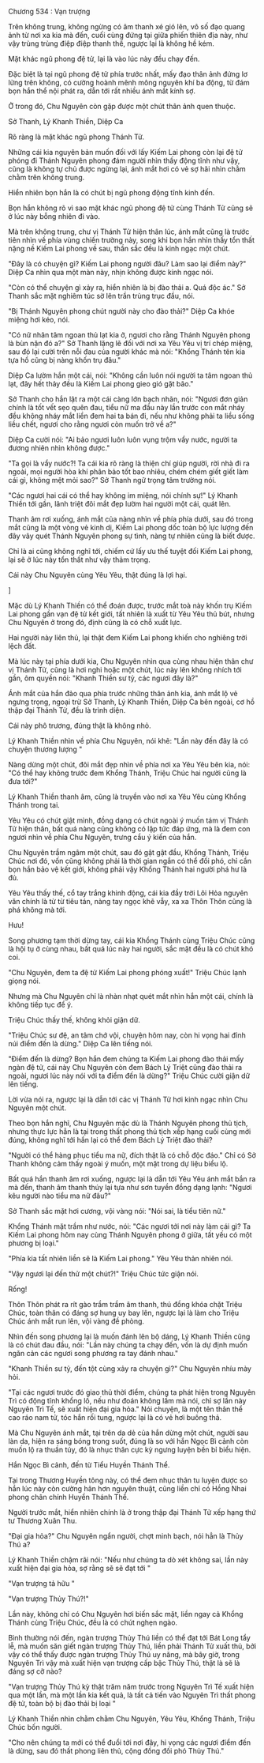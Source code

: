 




Chương 534 : Vạn trượng


Trên không trung, không ngừng có âm thanh xé gió lên, vô số đạo quang ảnh từ nơi xa kia mà đến, cuối cùng đứng tại giữa phiến thiên địa này, như vậy trùng trùng điệp điệp thanh thế, ngược lại là không hề kém.

Mặt khác ngũ phong đệ tử, lại là vào lúc này đều chạy đến.

Đặc biệt là tại ngũ phong đệ tử phía trước nhất, mấy đạo thân ảnh đứng lơ lửng trên không, có cường hoành mênh mông nguyên khí ba động, từ đám bọn hắn thể nội phát ra, dẫn tới rất nhiều ánh mắt kính sợ.

Ở trong đó, Chu Nguyên còn gặp được một chút thân ảnh quen thuộc.

Sở Thanh, Lý Khanh Thiền, Diệp Ca

Rõ ràng là mặt khác ngũ phong Thánh Tử.

Những cái kia nguyên bản muốn đối với lấy Kiếm Lai phong còn lại đệ tử phóng đi Thánh Nguyên phong đám người nhìn thấy động tĩnh như vậy, cũng là không tự chủ được ngừng lại, ánh mắt hơi có vẻ sợ hãi nhìn chằm chằm trên không trung.

Hiển nhiên bọn hắn là có chút bị ngũ phong động tĩnh kinh đến.

Bọn hắn không rõ vì sao mặt khác ngũ phong đệ tử cùng Thánh Tử cũng sẽ ở lúc này bỗng nhiên đi vào.

Mà trên không trung, chư vị Thánh Tử hiện thân lúc, ánh mắt cũng là trước tiên nhìn về phía vùng chiến trường này, song khi bọn hắn nhìn thấy tổn thất nặng nề Kiếm Lai phong về sau, thần sắc đều là kinh ngạc một chút.

"Đây là có chuyện gì? Kiếm Lai phong người đâu? Làm sao lại điểm này?" Diệp Ca nhìn qua một màn này, nhịn không được kinh ngạc nói.

"Còn có thể chuyện gì xảy ra, hiển nhiên là bị đào thải a. Quá độc ác." Sở Thanh sắc mặt nghiêm túc sờ lên trần trùng trục đầu, nói.

"Bị Thánh Nguyên phong chút người này cho đào thải?" Diệp Ca khóe miệng hơi kéo, nói.

"Có nữ nhân tâm ngoan thủ lạt kia ở, ngươi cho rằng Thánh Nguyên phong là bùn nặn đó a?" Sở Thanh lặng lẽ đối với nơi xa Yêu Yêu vị trí chép miệng, sau đó lại cười trên nỗi đau của người khác mà nói: "Khổng Thánh tên kia tựa hồ cũng bị nàng khốn trụ đâu."

Diệp Ca lườm hắn một cái, nói: "Không cần luôn nói người ta tâm ngoan thủ lạt, đây hết thảy đều là Kiếm Lai phong gieo gió gặt bão."

Sở Thanh cho hắn lật ra một cái càng lớn bạch nhãn, nói: "Ngươi đơn giản chính là tốt vết sẹo quên đau, tiểu nữ ma đầu này lần trước con mắt nháy đều không nháy mắt liền đem hai ta bán đi, nếu như không phải ta liều sống liều chết, ngươi cho rằng ngươi còn muốn trở về a?"

Diệp Ca cười nói: "Ai bảo ngươi luôn luôn vụng trộm vẩy nước, người ta đương nhiên nhìn không được."

"Ta gọi là vẩy nước?! Ta cái kia rõ ràng là thiện chí giúp người, rời nhà đi ra ngoài, mọi người hòa khí phân bảo tốt bao nhiêu, chém chém giết giết làm cái gì, không mệt mỏi sao?" Sở Thanh ngữ trọng tâm trường nói.

"Các ngươi hai cái có thể hay không im miệng, nói chính sự!" Lý Khanh Thiền tới gần, lãnh triệt đôi mắt đẹp lườm hai người một cái, quát lên.

Thanh âm rơi xuống, ánh mắt của nàng nhìn về phía phía dưới, sau đó trong mắt cũng là một vòng vẻ kinh dị, Kiếm Lai phong dốc toàn bộ lực lượng đến đây vây quét Thánh Nguyên phong sự tình, nàng tự nhiên cũng là biết được.

Chỉ là ai cũng không nghĩ tới, chiếm cứ lấy ưu thế tuyệt đối Kiếm Lai phong, lại sẽ ở lúc này tổn thất như vậy thảm trọng.

Cái này Chu Nguyên cùng Yêu Yêu, thật đúng là lợi hại.

]

Mặc dù Lý Khanh Thiền có thể đoán được, trước mắt toà này khốn trụ Kiếm Lai phong gần vạn đệ tử kết giới, tất nhiên là xuất từ Yêu Yêu thủ bút, nhưng Chu Nguyên ở trong đó, định cũng là có chỗ xuất lực.

Hai người này liên thủ, lại thật đem Kiếm Lai phong khiến cho nghiêng trời lệch đất.

Mà lúc này tại phía dưới kia, Chu Nguyên nhìn qua cùng nhau hiện thân chư vị Thánh Tử, cũng là hơi nghi hoặc một chút, lúc này lên không nhích tới gần, ôm quyền nói: "Khanh Thiền sư tỷ, các ngươi đây là?"

Ánh mắt của hắn đảo qua phía trước những thân ảnh kia, ánh mắt lộ vẻ ngưng trọng, ngoại trừ Sở Thanh, Lý Khanh Thiền, Diệp Ca bên ngoài, cơ hồ thập đại Thánh Tử, đều là trình diện.

Cái này phô trương, đúng thật là không nhỏ.

Lý Khanh Thiền nhìn về phía Chu Nguyên, nói khẽ: "Lần này đến đây là có chuyện thương lượng "

Nàng dừng một chút, đôi mắt đẹp nhìn về phía nơi xa Yêu Yêu bên kia, nói: "Có thể hay không trước đem Khổng Thánh, Triệu Chúc hai người cũng là đưa tới?"

Lý Khanh Thiền thanh âm, cũng là truyền vào nơi xa Yêu Yêu cùng Khổng Thánh trong tai.

Yêu Yêu có chút giật mình, đồng dạng có chút ngoài ý muốn tám vị Thánh Tử hiện thân, bất quá nàng cũng không có lập tức đáp ứng, mà là đem con ngươi nhìn về phía Chu Nguyên, trưng cầu ý kiến của hắn.

Chu Nguyên trầm ngâm một chút, sau đó gật gật đầu, Khổng Thánh, Triệu Chúc nơi đó, vốn cũng không phải là thời gian ngắn có thể đối phó, chỉ cần bọn hắn bảo vệ kết giới, không phải vậy Khổng Thánh hai người phá hư là đủ.

Yêu Yêu thấy thế, cổ tay trắng khinh động, cái kia đầy trời Lôi Hỏa nguyên văn chính là từ từ tiêu tán, nàng tay ngọc khẽ vẫy, xa xa Thôn Thôn cũng là phá không mà tới.

Hưu!

Song phương tạm thời dừng tay, cái kia Khổng Thánh cùng Triệu Chúc cũng là hội tụ ở cùng nhau, bất quá lúc này hai người, sắc mặt đều là có chút khó coi.

"Chu Nguyên, đem ta đệ tử Kiếm Lai phong phóng xuất!" Triệu Chúc lạnh giọng nói.

Nhưng mà Chu Nguyên chỉ là nhàn nhạt quét mắt nhìn hắn một cái, chính là không tiếp tục để ý.

Triệu Chúc thấy thế, không khỏi giận dữ.

"Triệu Chúc sư đệ, an tâm chớ vội, chuyện hôm nay, còn hi vọng hai đỉnh núi điểm đến là dừng." Diệp Ca lên tiếng nói.

"Điểm đến là dừng? Bọn hắn đem chúng ta Kiếm Lai phong đào thải mấy ngàn đệ tử, cái này Chu Nguyên còn đem Bách Lý Triệt cũng đào thải ra ngoài, ngươi lúc này nói với ta điểm đến là dừng?" Triệu Chúc cười giận dữ lên tiếng.

Lời vừa nói ra, ngược lại là dẫn tới các vị Thánh Tử hơi kinh ngạc nhìn Chu Nguyên một chút.

Theo bọn hắn nghĩ, Chu Nguyên mặc dù là Thánh Nguyên phong thủ tịch, nhưng thực lực hẳn là tại trong thất phong thủ tịch xếp hạng cuối cùng mới đúng, không nghĩ tới hắn lại có thể đem Bách Lý Triệt đào thải?

"Người có thể hàng phục tiểu ma nữ, đích thật là có chỗ độc đáo." Chỉ có Sở Thanh không cảm thấy ngoài ý muốn, một mặt trong dự liệu biểu lộ.

Bất quá hắn thanh âm rơi xuống, ngược lại là dẫn tới Yêu Yêu ánh mắt bắn ra mà đến, thanh âm thanh thúy lại tựa như sơn tuyền đồng dạng lạnh: "Ngươi kêu người nào tiểu ma nữ đâu?"

Sở Thanh sắc mặt hơi cương, vội vàng nói: "Nói sai, là tiểu tiên nữ."

Khổng Thánh mặt trầm như nước, nói: "Các ngươi tới nơi này làm cái gì? Ta Kiếm Lai phong hôm nay cùng Thánh Nguyên phong ở giữa, tất yếu có một phương bị loại."

"Phía kia tất nhiên liền sẽ là Kiếm Lai phong." Yêu Yêu thản nhiên nói.

"Vậy ngươi lại đến thử một chút?!" Triệu Chúc tức giận nói.

Rống!

Thôn Thôn phát ra rít gào trầm trầm âm thanh, thú đồng khóa chặt Triệu Chúc, toàn thân có đáng sợ hung uy bay lên, ngược lại là làm cho Triệu Chúc ánh mắt run lên, vội vàng đề phòng.

Nhìn đến song phương lại là muốn đánh lên bộ dáng, Lý Khanh Thiền cũng là có chút đau đầu, nói: "Lần này chúng ta chạy đến, vốn là dự định muốn ngăn cản các ngươi song phương ra tay đánh nhau."

"Khanh Thiền sư tỷ, đến tột cùng xảy ra chuyện gì?" Chu Nguyên nhíu mày hỏi.

"Tại các ngươi trước đó giao thủ thời điểm, chúng ta phát hiện trong Nguyên Trì có động tĩnh khổng lồ, nếu như đoán không lầm mà nói, chỉ sợ lần này Nguyên Trì Tế, sẽ xuất hiện đại gia hỏa." Nói chuyện, là một tên thân thể cao ráo nam tử, tóc hắn rối tung, ngược lại là có vẻ hơi buông thả.

Mà Chu Nguyên ánh mắt, tại trên da dẻ của hắn dừng một chút, người sau làn da, hiện ra sáng bóng trong suốt, đúng là so với hắn Ngọc Bì cảnh còn muốn lộ ra thuần túy, đó là nhục thân cực kỳ ngưng luyện bền bỉ biểu hiện.

Hắn Ngọc Bì cảnh, đến từ Tiểu Huyền Thánh Thể.

Tại trong Thương Huyền tông này, có thể đem nhục thân tu luyện được so hắn lúc này còn cường hãn hơn nguyên thuật, cũng liền chỉ có Hồng Nhai phong chân chính Huyền Thánh Thể.

Người trước mắt, hiển nhiên chính là ở trong thập đại Thánh Tử xếp hạng thứ tư Thương Xuân Thu.

"Đại gia hỏa?" Chu Nguyên ngẩn người, chợt minh bạch, nói hẳn là Thủy Thú a?

Lý Khanh Thiền chậm rãi nói: "Nếu như chúng ta dò xét không sai, lần này xuất hiện đại gia hỏa, sợ rằng sẽ sẽ đạt tới "

"Vạn trượng tả hữu "

"Vạn trượng Thủy Thú?!"

Lần này, không chỉ có Chu Nguyên hơi biến sắc mặt, liền ngay cả Khổng Thánh cùng Triệu Chúc, đều là có chút nghẹn ngào.

Bình thường nói đến, ngàn trượng Thủy Thú liền có thể đạt tới Bát Long tẩy lễ, mà muốn săn giết ngàn trượng Thủy Thú, liền phải Thánh Tử xuất thủ, bởi vậy có thể thấy được ngàn trượng Thủy Thú uy năng, mà bây giờ, trong Nguyên Trì vậy mà xuất hiện vạn trượng cấp bậc Thủy Thú, thật là sẽ là đáng sợ cỡ nào?

"Vạn trượng Thủy Thú kỳ thật trăm năm trước trong Nguyên Trì Tế xuất hiện qua một lần, mà một lần kia kết quả, là tất cả tiến vào Nguyên Trì thất phong đệ tử, toàn bộ bị đào thải bị loại "

Lý Khanh Thiền nhìn chằm chằm Chu Nguyên, Yêu Yêu, Khổng Thánh, Triệu Chúc bốn người.

"Cho nên chúng ta mới có thể đuổi tới nơi đây, hi vọng các ngươi điểm đến là dừng, sau đó thất phong liên thủ, cộng đồng đối phó Thủy Thú."




